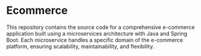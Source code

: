 # Ecommerce
This repository contains the source code for a comprehensive e-commerce application built using a microservices architecture with Java and Spring Boot. Each microservice handles a specific domain of the e-commerce platform, ensuring scalability, maintainability, and flexibility.

